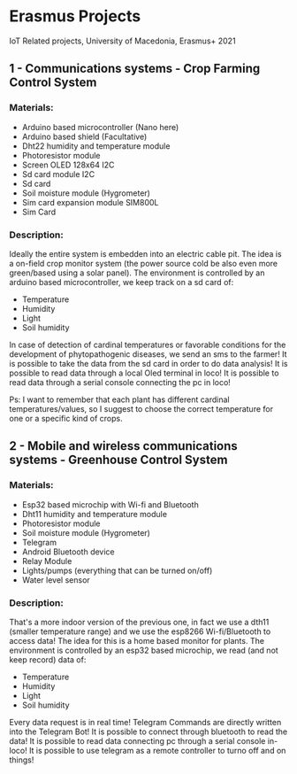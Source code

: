 # Erasmus Projects
 IoT Related projects, University of Macedonia, Erasmus+ 2021

## 1 - Communications systems - Crop Farming Control System

### Materials:
* Arduino based microcontroller (Nano here)
* Arduino based shield (Facultative)
* Dht22 humidity and temperature module
* Photoresistor module
* Screen OLED 128x64 I2C
* Sd card module I2C
* Sd card
* Soil moisture module (Hygrometer)
* Sim card expansion module SIM800L
* Sim Card

### Description:
Ideally the entire system is embedden into an electric cable pit.
The idea is a on-field crop monitor system (the power source cold be also even more green/based using a solar panel).
The environment is controlled by an arduino based microcontroller, we keep track on a sd card of:

* Temperature
* Humidity
* Light
* Soil humidity

In case of detection of cardinal temperatures or favorable conditions for the development of phytopathogenic diseases, we send an sms to the farmer!
It is possible to take the data from the sd card in order to do data analysis!
It is possible to read data through a local Oled terminal in loco!
It is possible to read data through a serial console connecting the pc in loco!

Ps: I want to remember that each plant has different cardinal temperatures/values, so I suggest to choose the correct temperature for one or a specific kind of crops.

## 2 - Mobile and wireless communications systems - Greenhouse Control System

### Materials:
* Esp32 based microchip with Wi-fi and Bluetooth
* Dht11 humidity and temperature module
* Photoresistor module
* Soil moisture module (Hygrometer)
* Telegram
* Android Bluetooth device
* Relay Module
* Lights/pumps (everything that can be turned on/off)
* Water level sensor

### Description:
That's a more indoor version of the previous one, in fact we use a dth11 (smaller temperature range) and we use the esp8266 Wi-fi/Bluetooth to access data!
The idea for this is a home based monitor for plants.
The environment is controlled by an esp32 based microchip, we read (and not keep record) data of:

* Temperature
* Humidity
* Light
* Soil humidity

Every data request is in real time!
Telegram Commands are directly written into the Telegram Bot!
It is possible to connect through bluetooth to read the data!
It is possible to read data connecting pc through a serial console in-loco!
It is possible to use telegram as a remote controller to turno off and on things!
